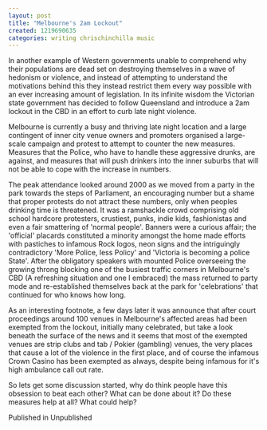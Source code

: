 ```yaml
---
layout: post
title: "Melbourne's 2am Lockout"
created: 1219690635
categories: writing chrischinchilla music
---
```


In another example of Western governments unable to comprehend why their populations are dead set on destroying themselves in a wave of hedonism or violence, and instead of attempting to understand the motivations behind this they instead restrict them every way possible with an ever increasing amount of legislation. In its infinite wisdom the Victorian state government has decided to follow Queensland and introduce a 2am lockout in the CBD in an effort to curb late night violence.

Melbourne is currently a busy and thriving late night location and a large contingent of inner city venue owners and promoters organised a large-scale campaign and protest to attempt to counter the new measures. Measures that the Police, who have to handle these aggressive drunks, are against, and measures that will push drinkers into the inner suburbs that will not be able to cope with the increase in numbers.

The peak attendance looked around 2000 as we moved from a party in the park towards the steps of Parliament, an encouraging number but a shame that proper protests do not attract these numbers, only when peoples drinking time is threatened. It was a ramshackle crowd comprising old school hardcore protesters, crustiest, punks, indie kids, fashionistas and even a fair smattering of 'normal people'. Banners were a curious affair; the 'official' placards constituted a minority amongst the home made efforts with pastiches to infamous Rock logos, neon signs and the intriguingly contradictory 'More Police, less Policy' and 'Victoria is becoming a police State'. After the obligatory speakers with mounted Police overseeing the growing throng blocking one of the busiest traffic corners in Melbourne's CBD (A refreshing situation and one I embraced) the mass returned to party mode and re-established themselves back at the park for 'celebrations' that continued for who knows how long.

As an interesting footnote, a few days later it was announce that after court proceedings around 100 venues in Melbourne's affected areas had been exempted from the lockout, initially many celebrated, but take a look beneath the surface of the news and it seems that most of the exempted venues are strip clubs and tab / Pokier (gambling) venues, the very places that cause a lot of the violence in the first place, and of course the infamous Crown Casino has been exempted as always, despite being infamous for it's high ambulance call out rate.

So lets get some discussion started, why do think people have this obsession to beat each other? What can be done about it? Do these measures help at all? What could help?

Published in Unpublished

